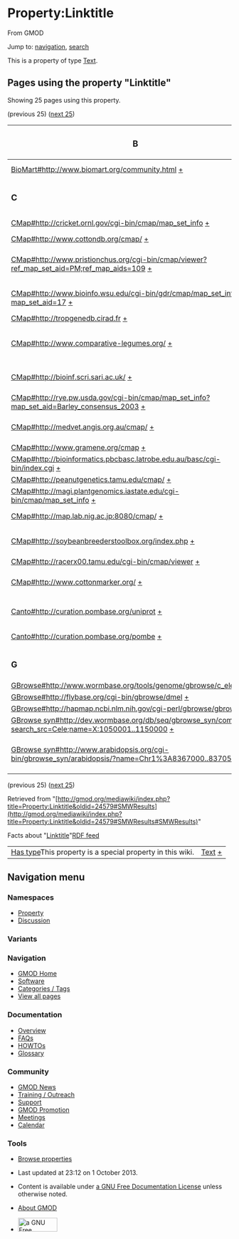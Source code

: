 <div id="mw-page-base" class="noprint">

</div>

<div id="mw-head-base" class="noprint">

</div>

<div id="content" class="mw-body" role="main">

<span id="top"></span>

<div id="mw-js-message" style="display:none;">

</div>



# <span dir="auto">Property:Linktitle</span>

<div id="bodyContent">

<div id="siteSub">

From GMOD

</div>

<div id="contentSub">

</div>

<div id="jump-to-nav" class="mw-jump">

Jump to: [navigation](#mw-navigation), [search](#p-search)

</div>

<div id="mw-content-text" class="mw-content-ltr" lang="en" dir="ltr">

This is a property of type
[Text](Special:Types/Text "Special:Types/Text").

  
<span id="SMWResults"></span>

<div id="mw-pages">

## Pages using the property "Linktitle"

Showing 25 pages using this property.

(previous 25) ([next
25](http://gmod.org/mediawiki/index.php?title=Property:Linktitle&from=GBrowse+syn#SMWResults#SMWResults "Property:Linktitle"))

<table style="width: 100%; ">
<colgroup>
<col style="width: 50%" />
<col style="width: 50%" />
</colgroup>
<thead>
<tr class="header">
<th class="smwpropname"><h3 id="b">B</h3></th>
<th></th>
</tr>
</thead>
<tbody>
<tr class="odd">
<td class="smwpropname"><a
href="BioMart#http:.2F.2Fwww.biomart.org.2Fcommunity.html"
title="BioMart">BioMart#http://www.biomart.org/community.html</a> <span
class="smwbrowse"><a
href="Special:Browse/BioMart-23http:-2F-2Fwww.biomart.org-2Fcommunity.html"
title="Special:Browse/BioMart-23http:-2F-2Fwww.biomart.org-2Fcommunity.html">+</a></span></td>
<td class="smwprops">BioMart user community  <span class="smwsearch"><a
href="Special:SearchByProperty/Linktitle/BioMart-20user-20community"
title="Special:SearchByProperty/Linktitle/BioMart-20user-20community">+</a></span></td>
</tr>
<tr class="even">
<td class="smwpropname"><h3 id="c">C</h3></td>
<td></td>
</tr>
<tr class="odd">
<td class="smwpropname"><a
href="CMap.1#http:.2F.2Fcricket.ornl.gov.2Fcgi-bin.2Fcmap.2Fmap_set_info"
title="CMap">CMap#http://cricket.ornl.gov/cgi-bin/cmap/map_set_info</a> <span
class="smwbrowse"><a
href="Special:Browse/CMap-23http:-2F-2Fcricket.ornl.gov-2Fcgi-2Dbin-2Fcmap-2Fmap_set_info"
title="Special:Browse/CMap-23http:-2F-2Fcricket.ornl.gov-2Fcgi-2Dbin-2Fcmap-2Fmap set info">+</a></span></td>
<td class="smwprops">Populus at Oak Ridge  <span class="smwsearch"><a
href="Special:SearchByProperty/Linktitle/Populus-20at-20Oak-20Ridge"
title="Special:SearchByProperty/Linktitle/Populus-20at-20Oak-20Ridge">+</a></span></td>
</tr>
<tr class="even">
<td class="smwpropname"><a
href="CMap.1#http:.2F.2Fwww.cottondb.org.2Fcmap.2F"
title="CMap">CMap#http://www.cottondb.org/cmap/</a> <span
class="smwbrowse"><a
href="Special:Browse/CMap-23http:-2F-2Fwww.cottondb.org-2Fcmap-2F"
title="Special:Browse/CMap-23http:-2F-2Fwww.cottondb.org-2Fcmap-2F">+</a></span></td>
<td class="smwprops">CottonDB  <span class="smwsearch"><a
href="Special:SearchByProperty/Linktitle/CottonDB"
title="Special:SearchByProperty/Linktitle/CottonDB">+</a></span></td>
</tr>
<tr class="odd">
<td class="smwpropname"><a
href="CMap.1#http:.2F.2Fwww.pristionchus.org.2Fcgi-bin.2Fcmap.2Fviewer.3Fref_map_set_aid.3DPM.3Bref_map_aids.3D109"
title="CMap">CMap#http://www.pristionchus.org/cgi-bin/cmap/viewer?ref_map_set_aid=PM;ref_map_aids=109</a> <span
class="smwbrowse"><a
href="Special:Browse/CMap-23http:-2F-2Fwww.pristionchus.org-2Fcgi-2Dbin-2Fcmap-2Fviewer-3Fref_map_set_aid=PM;ref_map_aids=109"
title="Special:Browse/CMap-23http:-2F-2Fwww.pristionchus.org-2Fcgi-2Dbin-2Fcmap-2Fviewer-3Fref map set aid=PM;ref map aids=109">+</a></span></td>
<td class="smwprops">Pristionchus pacificus Physical Map  <span
class="smwsearch"><a
href="Special:SearchByProperty/Linktitle/Pristionchus-20pacificus-20Physical-20Map"
title="Special:SearchByProperty/Linktitle/Pristionchus-20pacificus-20Physical-20Map">+</a></span></td>
</tr>
<tr class="even">
<td class="smwpropname"><a
href="CMap.1#http:.2F.2Fwww.bioinfo.wsu.edu.2Fcgi-bin.2Fgdr.2Fcmap.2Fmap_set_info.3Fmap_set_aid.3D17"
title="CMap">CMap#http://www.bioinfo.wsu.edu/cgi-bin/gdr/cmap/map_set_info?map_set_aid=17</a> <span
class="smwbrowse"><a
href="Special:Browse/CMap-23http:-2F-2Fwww.bioinfo.wsu.edu-2Fcgi-2Dbin-2Fgdr-2Fcmap-2Fmap_set_info-3Fmap_set_aid=17"
title="Special:Browse/CMap-23http:-2F-2Fwww.bioinfo.wsu.edu-2Fcgi-2Dbin-2Fgdr-2Fcmap-2Fmap set info-3Fmap set aid=17">+</a></span></td>
<td class="smwprops">Genome Database for Rosaceae  <span
class="smwsearch"><a
href="Special:SearchByProperty/Linktitle/Genome-20Database-20for-20Rosaceae"
title="Special:SearchByProperty/Linktitle/Genome-20Database-20for-20Rosaceae">+</a></span></td>
</tr>
<tr class="odd">
<td class="smwpropname"><a href="CMap.1#http:.2F.2Ftropgenedb.cirad.fr"
title="CMap">CMap#http://tropgenedb.cirad.fr</a> <span
class="smwbrowse"><a
href="Special:Browse/CMap-23http:-2F-2Ftropgenedb.cirad.fr"
title="Special:Browse/CMap-23http:-2F-2Ftropgenedb.cirad.fr">+</a></span></td>
<td class="smwprops">TropGene  <span class="smwsearch"><a
href="Special:SearchByProperty/Linktitle/TropGene"
title="Special:SearchByProperty/Linktitle/TropGene">+</a></span></td>
</tr>
<tr class="even">
<td class="smwpropname"><a
href="CMap.1#http:.2F.2Fwww.comparative-legumes.org.2F"
title="CMap">CMap#http://www.comparative-legumes.org/</a> <span
class="smwbrowse"><a
href="Special:Browse/CMap-23http:-2F-2Fwww.comparative-2Dlegumes.org-2F"
title="Special:Browse/CMap-23http:-2F-2Fwww.comparative-2Dlegumes.org-2F">+</a></span></td>
<td class="smwprops">NCGR's Legume Information System  <span
class="smwsearch"><a
href="Special:SearchByProperty/Linktitle/NCGR&#39;s-20Legume-20Information-20System"
title="Special:SearchByProperty/Linktitle/NCGR&#39;s-20Legume-20Information-20System">+</a></span></td>
</tr>
<tr class="odd">
<td class="smwpropname"><a
href="CMap.1#http:.2F.2Fbioinf.scri.sari.ac.uk.2F"
title="CMap">CMap#http://bioinf.scri.sari.ac.uk/</a> <span
class="smwbrowse"><a
href="Special:Browse/CMap-23http:-2F-2Fbioinf.scri.sari.ac.uk-2F"
title="Special:Browse/CMap-23http:-2F-2Fbioinf.scri.sari.ac.uk-2F">+</a></span></td>
<td class="smwprops">SCRI Plant Bioinformatics Group  <span
class="smwsearch"><a
href="Special:SearchByProperty/Linktitle/SCRI-20Plant-20Bioinformatics-20Group"
title="Special:SearchByProperty/Linktitle/SCRI-20Plant-20Bioinformatics-20Group">+</a></span></td>
</tr>
<tr class="even">
<td class="smwpropname"><a
href="CMap.1#http:.2F.2Frye.pw.usda.gov.2Fcgi-bin.2Fcmap.2Fmap_set_info.3Fmap_set_aid.3DBarley_consensus_2003"
title="CMap">CMap#http://rye.pw.usda.gov/cgi-bin/cmap/map_set_info?map_set_aid=Barley_consensus_2003</a> <span
class="smwbrowse"><a
href="Special:Browse/CMap-23http:-2F-2Frye.pw.usda.gov-2Fcgi-2Dbin-2Fcmap-2Fmap_set_info-3Fmap_set_aid=Barley_consensus_2003"
title="Special:Browse/CMap-23http:-2F-2Frye.pw.usda.gov-2Fcgi-2Dbin-2Fcmap-2Fmap set info-3Fmap set aid=Barley consensus 2003">+</a></span></td>
<td class="smwprops">GrainGenes  <span class="smwsearch"><a
href="Special:SearchByProperty/Linktitle/GrainGenes"
title="Special:SearchByProperty/Linktitle/GrainGenes">+</a></span></td>
</tr>
<tr class="odd">
<td class="smwpropname"><a
href="CMap.1#http:.2F.2Fmedvet.angis.org.au.2Fcmap.2F"
title="CMap">CMap#http://medvet.angis.org.au/cmap/</a> <span
class="smwbrowse"><a
href="Special:Browse/CMap-23http:-2F-2Fmedvet.angis.org.au-2Fcmap-2F"
title="Special:Browse/CMap-23http:-2F-2Fmedvet.angis.org.au-2Fcmap-2F">+</a></span></td>
<td class="smwprops">Comparitive Location Database  <span
class="smwsearch"><a
href="Special:SearchByProperty/Linktitle/Comparitive-20Location-20Database"
title="Special:SearchByProperty/Linktitle/Comparitive-20Location-20Database">+</a></span></td>
</tr>
<tr class="even">
<td class="smwpropname"><a
href="CMap.1#http:.2F.2Fwww.gramene.org.2Fcmap"
title="CMap">CMap#http://www.gramene.org/cmap</a> <span
class="smwbrowse"><a
href="Special:Browse/CMap-23http:-2F-2Fwww.gramene.org-2Fcmap"
title="Special:Browse/CMap-23http:-2F-2Fwww.gramene.org-2Fcmap">+</a></span></td>
<td class="smwprops">Gramene  <span class="smwsearch"><a
href="Special:SearchByProperty/Linktitle/Gramene"
title="Special:SearchByProperty/Linktitle/Gramene">+</a></span></td>
</tr>
<tr class="odd">
<td class="smwpropname"><a
href="CMap.1#http:.2F.2Fbioinformatics.pbcbasc.latrobe.edu.au.2Fbasc.2Fcgi-bin.2Findex.cgi"
title="CMap">CMap#http://bioinformatics.pbcbasc.latrobe.edu.au/basc/cgi-bin/index.cgi</a> <span
class="smwbrowse"><a
href="Special:Browse/CMap-23http:-2F-2Fbioinformatics.pbcbasc.latrobe.edu.au-2Fbasc-2Fcgi-2Dbin-2Findex.cgi"
title="Special:Browse/CMap-23http:-2F-2Fbioinformatics.pbcbasc.latrobe.edu.au-2Fbasc-2Fcgi-2Dbin-2Findex.cgi">+</a></span></td>
<td class="smwprops">BASC  <span class="smwsearch"><a
href="Special:SearchByProperty/Linktitle/BASC"
title="Special:SearchByProperty/Linktitle/BASC">+</a></span></td>
</tr>
<tr class="even">
<td class="smwpropname"><a
href="CMap.1#http:.2F.2Fpeanutgenetics.tamu.edu.2Fcmap.2F"
title="CMap">CMap#http://peanutgenetics.tamu.edu/cmap/</a> <span
class="smwbrowse"><a
href="Special:Browse/CMap-23http:-2F-2Fpeanutgenetics.tamu.edu-2Fcmap-2F"
title="Special:Browse/CMap-23http:-2F-2Fpeanutgenetics.tamu.edu-2Fcmap-2F">+</a></span></td>
<td class="smwprops">PeanutMap  <span class="smwsearch"><a
href="Special:SearchByProperty/Linktitle/PeanutMap"
title="Special:SearchByProperty/Linktitle/PeanutMap">+</a></span></td>
</tr>
<tr class="odd">
<td class="smwpropname"><a
href="CMap.1#http:.2F.2Fmagi.plantgenomics.iastate.edu.2Fcgi-bin.2Fcmap.2Fmap_set_info"
title="CMap">CMap#http://magi.plantgenomics.iastate.edu/cgi-bin/cmap/map_set_info</a> <span
class="smwbrowse"><a
href="Special:Browse/CMap-23http:-2F-2Fmagi.plantgenomics.iastate.edu-2Fcgi-2Dbin-2Fcmap-2Fmap_set_info"
title="Special:Browse/CMap-23http:-2F-2Fmagi.plantgenomics.iastate.edu-2Fcgi-2Dbin-2Fcmap-2Fmap set info">+</a></span></td>
<td class="smwprops">MAGI  <span class="smwsearch"><a
href="Special:SearchByProperty/Linktitle/MAGI"
title="Special:SearchByProperty/Linktitle/MAGI">+</a></span></td>
</tr>
<tr class="even">
<td class="smwpropname"><a
href="CMap.1#http:.2F.2Fmap.lab.nig.ac.jp:8080.2Fcmap.2F"
title="CMap">CMap#http://map.lab.nig.ac.jp:8080/cmap/</a> <span
class="smwbrowse"><a
href="Special:Browse/CMap-23http:-2F-2Fmap.lab.nig.ac.jp:8080-2Fcmap-2F"
title="Special:Browse/CMap-23http:-2F-2Fmap.lab.nig.ac.jp:8080-2Fcmap-2F">+</a></span></td>
<td class="smwprops">Composite Wheat Map  <span class="smwsearch"><a
href="Special:SearchByProperty/Linktitle/Composite-20Wheat-20Map"
title="Special:SearchByProperty/Linktitle/Composite-20Wheat-20Map">+</a></span></td>
</tr>
<tr class="odd">
<td class="smwpropname"><a
href="CMap.1#http:.2F.2Fsoybeanbreederstoolbox.org.2Findex.php"
title="CMap">CMap#http://soybeanbreederstoolbox.org/index.php</a> <span
class="smwbrowse"><a
href="Special:Browse/CMap-23http:-2F-2Fsoybeanbreederstoolbox.org-2Findex.php"
title="Special:Browse/CMap-23http:-2F-2Fsoybeanbreederstoolbox.org-2Findex.php">+</a></span></td>
<td class="smwprops">Soybean Breeders Toolbox  <span
class="smwsearch"><a
href="Special:SearchByProperty/Linktitle/Soybean-20Breeders-20Toolbox"
title="Special:SearchByProperty/Linktitle/Soybean-20Breeders-20Toolbox">+</a></span></td>
</tr>
<tr class="even">
<td class="smwpropname"><a
href="CMap.1#http:.2F.2Fracerx00.tamu.edu.2Fcgi-bin.2Fcmap.2Fviewer"
title="CMap">CMap#http://racerx00.tamu.edu/cgi-bin/cmap/viewer</a> <span
class="smwbrowse"><a
href="Special:Browse/CMap-23http:-2F-2Fracerx00.tamu.edu-2Fcgi-2Dbin-2Fcmap-2Fviewer"
title="Special:Browse/CMap-23http:-2F-2Fracerx00.tamu.edu-2Fcgi-2Dbin-2Fcmap-2Fviewer">+</a></span></td>
<td class="smwprops">BeeBase  <span class="smwsearch"><a
href="Special:SearchByProperty/Linktitle/BeeBase"
title="Special:SearchByProperty/Linktitle/BeeBase">+</a></span></td>
</tr>
<tr class="odd">
<td class="smwpropname"><a
href="CMap.1#http:.2F.2Fwww.cottonmarker.org.2F"
title="CMap">CMap#http://www.cottonmarker.org/</a> <span
class="smwbrowse"><a
href="Special:Browse/CMap-23http:-2F-2Fwww.cottonmarker.org-2F"
title="Special:Browse/CMap-23http:-2F-2Fwww.cottonmarker.org-2F">+</a></span></td>
<td class="smwprops">Cotton Marker Database  <span class="smwsearch"><a
href="Special:SearchByProperty/Linktitle/Cotton-20Marker-20Database"
title="Special:SearchByProperty/Linktitle/Cotton-20Marker-20Database">+</a></span></td>
</tr>
<tr class="even">
<td class="smwpropname"><a
href="Canto#http:.2F.2Fcuration.pombase.org.2Funiprot"
title="Canto">Canto#http://curation.pombase.org/uniprot</a> <span
class="smwbrowse"><a
href="Special:Browse/Canto-23http:-2F-2Fcuration.pombase.org-2Funiprot"
title="Special:Browse/Canto-23http:-2F-2Fcuration.pombase.org-2Funiprot">+</a></span></td>
<td class="smwprops">Generic Gene Ontology Canto  <span
class="smwsearch"><a
href="Special:SearchByProperty/Linktitle/Generic-20Gene-20Ontology-20Canto"
title="Special:SearchByProperty/Linktitle/Generic-20Gene-20Ontology-20Canto">+</a></span></td>
</tr>
<tr class="odd">
<td class="smwpropname"><a
href="Canto#http:.2F.2Fcuration.pombase.org.2Fpombe"
title="Canto">Canto#http://curation.pombase.org/pombe</a> <span
class="smwbrowse"><a
href="Special:Browse/Canto-23http:-2F-2Fcuration.pombase.org-2Fpombe"
title="Special:Browse/Canto-23http:-2F-2Fcuration.pombase.org-2Fpombe">+</a></span></td>
<td class="smwprops">PomBase Canto  <span class="smwsearch"><a
href="Special:SearchByProperty/Linktitle/PomBase-20Canto"
title="Special:SearchByProperty/Linktitle/PomBase-20Canto">+</a></span></td>
</tr>
<tr class="even">
<td class="smwpropname"><h3 id="g">G</h3></td>
<td></td>
</tr>
<tr class="odd">
<td class="smwpropname"><a
href="GBrowse.1#http:.2F.2Fwww.wormbase.org.2Ftools.2Fgenome.2Fgbrowse.2Fc_elegans.2F"
title="GBrowse">GBrowse#http://www.wormbase.org/tools/genome/gbrowse/c_elegans/</a> <span
class="smwbrowse"><a
href="Special:Browse/GBrowse-23http:-2F-2Fwww.wormbase.org-2Ftools-2Fgenome-2Fgbrowse-2Fc_elegans-2F"
title="Special:Browse/GBrowse-23http:-2F-2Fwww.wormbase.org-2Ftools-2Fgenome-2Fgbrowse-2Fc elegans-2F">+</a></span></td>
<td class="smwprops">WormBase  <span class="smwsearch"><a
href="Special:SearchByProperty/Linktitle/WormBase"
title="Special:SearchByProperty/Linktitle/WormBase">+</a></span></td>
</tr>
<tr class="even">
<td class="smwpropname"><a
href="GBrowse.1#http:.2F.2Fflybase.org.2Fcgi-bin.2Fgbrowse.2Fdmel"
title="GBrowse">GBrowse#http://flybase.org/cgi-bin/gbrowse/dmel</a> <span
class="smwbrowse"><a
href="Special:Browse/GBrowse-23http:-2F-2Fflybase.org-2Fcgi-2Dbin-2Fgbrowse-2Fdmel"
title="Special:Browse/GBrowse-23http:-2F-2Fflybase.org-2Fcgi-2Dbin-2Fgbrowse-2Fdmel">+</a></span></td>
<td class="smwprops">FlyBase  <span class="smwsearch"><a
href="Special:SearchByProperty/Linktitle/FlyBase"
title="Special:SearchByProperty/Linktitle/FlyBase">+</a></span></td>
</tr>
<tr class="odd">
<td class="smwpropname"><a
href="GBrowse.1#http:.2F.2Fhapmap.ncbi.nlm.nih.gov.2Fcgi-perl.2Fgbrowse.2Fgbrowse"
title="GBrowse">GBrowse#http://hapmap.ncbi.nlm.nih.gov/cgi-perl/gbrowse/gbrowse</a> <span
class="smwbrowse"><a
href="Special:Browse/GBrowse-23http:-2F-2Fhapmap.ncbi.nlm.nih.gov-2Fcgi-2Dperl-2Fgbrowse-2Fgbrowse"
title="Special:Browse/GBrowse-23http:-2F-2Fhapmap.ncbi.nlm.nih.gov-2Fcgi-2Dperl-2Fgbrowse-2Fgbrowse">+</a></span></td>
<td class="smwprops">HapMap  <span class="smwsearch"><a
href="Special:SearchByProperty/Linktitle/HapMap"
title="Special:SearchByProperty/Linktitle/HapMap">+</a></span></td>
</tr>
<tr class="even">
<td class="smwpropname"><a
href="GBrowse_syn.1#http:.2F.2Fdev.wormbase.org.2Fdb.2Fseq.2Fgbrowse_syn.2Fcompara.3Fsearch_src.3DCele.3Bname.3DX:1050001..1150000"
title="GBrowse syn">GBrowse
syn#http://dev.wormbase.org/db/seq/gbrowse_syn/compara?search_src=Cele;name=X:1050001..1150000</a> <span
class="smwbrowse"><a
href="Special:Browse/GBrowse-20syn-23http:-2F-2Fdev.wormbase.org-2Fdb-2Fseq-2Fgbrowse_syn-2Fcompara-3Fsearch_src=Cele;name=X:1050001..1150000"
title="Special:Browse/GBrowse-20syn-23http:-2F-2Fdev.wormbase.org-2Fdb-2Fseq-2Fgbrowse syn-2Fcompara-3Fsearch src=Cele;name=X:1050001..1150000">+</a></span></td>
<td class="smwprops">WormBase  <span class="smwsearch"><a
href="Special:SearchByProperty/Linktitle/WormBase"
title="Special:SearchByProperty/Linktitle/WormBase">+</a></span></td>
</tr>
<tr class="odd">
<td class="smwpropname"><a
href="GBrowse_syn.1#http:.2F.2Fwww.arabidopsis.org.2Fcgi-bin.2Fgbrowse_syn.2Farabidopsis.2F.3Fname.3DChr1.253A8367000..8370501"
title="GBrowse syn">GBrowse
syn#http://www.arabidopsis.org/cgi-bin/gbrowse_syn/arabidopsis/?name=Chr1%3A8367000..8370501</a> <span
class="smwbrowse"><a
href="Special:Browse/GBrowse-20syn-23http:-2F-2Fwww.arabidopsis.org-2Fcgi-2Dbin-2Fgbrowse_syn-2Farabidopsis-2F-3Fname=Chr1-253A8367000..8370501"
title="Special:Browse/GBrowse-20syn-23http:-2F-2Fwww.arabidopsis.org-2Fcgi-2Dbin-2Fgbrowse syn-2Farabidopsis-2F-3Fname=Chr1-253A8367000..8370501">+</a></span></td>
<td class="smwprops">The Arabidopsis Information Resource  <span
class="smwsearch"><a
href="Special:SearchByProperty/Linktitle/The-20Arabidopsis-20Information-20Resource"
title="Special:SearchByProperty/Linktitle/The-20Arabidopsis-20Information-20Resource">+</a></span></td>
</tr>
</tbody>
</table>

(previous 25) ([next
25](http://gmod.org/mediawiki/index.php?title=Property:Linktitle&from=GBrowse+syn#SMWResults#SMWResults "Property:Linktitle"))

</div>

</div>

<div class="printfooter">

Retrieved from
"[http://gmod.org/mediawiki/index.php?title=Property:Linktitle&oldid=24579#SMWResults](http://gmod.org/mediawiki/index.php?title=Property:Linktitle&oldid=24579#SMWResults#SMWResults)"

</div>

<div id="catlinks" class="catlinks catlinks-allhidden">

</div>

<div id="mw-data-after-content">

<div class="smwfact">

<span class="smwfactboxhead">Facts about
"<span class="swmfactboxheadbrowse">[Linktitle](Special:Browse/Property:Linktitle "Special:Browse/Property:Linktitle")</span>"</span><span class="smwrdflink"><span class="rdflink">[RDF
feed](http://gmod.org/wiki/Special:ExportRDF/Property:Linktitle "Special:ExportRDF/Property:Linktitle")</span></span>

|  |  |
|----|----|
| <span class="smw-highlighter" data-type="1" state="inline" data-title="Property"><span class="smwbuiltin">[Has type](Property:Has_type "Property:Has type")</span><span class="smwttcontent">This property is a special property in this wiki.</span></span> | [Text](Special:Types/Text "Special:Types/Text") <span class="smwsearch">[+](Special:SearchByProperty/Has-20type/Text "Special:SearchByProperty/Has-20type/Text")</span> |

</div>

</div>

<div class="visualClear">

</div>

</div>

</div>

<div id="mw-navigation">

## Navigation menu

<div id="mw-head">



<div id="left-navigation">

<div id="p-namespaces" class="vectorTabs" role="navigation"
aria-labelledby="p-namespaces-label">

### Namespaces

- <span id="ca-nstab-property">[Property](Property:Linktitle)</span>
- <span id="ca-talk"><a
  href="http://gmod.org/mediawiki/index.php?title=Property_talk:Linktitle&amp;action=edit&amp;redlink=1"
  accesskey="t"
  title="Discussion about the content page [t]">Discussion</a></span>

</div>

<div id="p-variants" class="vectorMenu emptyPortlet" role="navigation"
aria-labelledby="p-variants-label">

### 

### Variants[](#)

<div class="menu">

</div>

</div>

</div>

<div id="right-navigation">





</div>



</div>

</div>

</div>

<div id="mw-panel">

<div id="p-logo" role="banner">

<a href="Main_Page"
style="background-image: url(../images/GMOD-cogs.png);"
title="Visit the main page"></a>

</div>

<div id="p-Navigation" class="portal" role="navigation"
aria-labelledby="p-Navigation-label">

### Navigation

<div class="body">

- <span id="n-GMOD-Home">[GMOD Home](Main_Page)</span>
- <span id="n-Software">[Software](GMOD_Components)</span>
- <span id="n-Categories-.2F-Tags">[Categories /
  Tags](Categories)</span>
- <span id="n-View-all-pages">[View all pages](Special:AllPages)</span>

</div>

</div>

<div id="p-Documentation" class="portal" role="navigation"
aria-labelledby="p-Documentation-label">

### Documentation

<div class="body">

- <span id="n-Overview">[Overview](Overview)</span>
- <span id="n-FAQs">[FAQs](Category:FAQ)</span>
- <span id="n-HOWTOs">[HOWTOs](Category:HOWTO)</span>
- <span id="n-Glossary">[Glossary](Glossary)</span>

</div>

</div>

<div id="p-Community" class="portal" role="navigation"
aria-labelledby="p-Community-label">

### Community

<div class="body">

- <span id="n-GMOD-News">[GMOD News](GMOD_News)</span>
- <span id="n-Training-.2F-Outreach">[Training /
  Outreach](Training_and_Outreach)</span>
- <span id="n-Support">[Support](Support)</span>
- <span id="n-GMOD-Promotion">[GMOD Promotion](GMOD_Promotion)</span>
- <span id="n-Meetings">[Meetings](Meetings)</span>
- <span id="n-Calendar">[Calendar](Calendar)</span>

</div>

</div>

<div id="p-tb" class="portal" role="navigation"
aria-labelledby="p-tb-label">

### Tools

<div class="body">


- <span id="t-smwbrowselink"><a href="Special:Browse/Property:Linktitle" rel="smw-browse">Browse
  properties</a></span>


</div>

</div>

</div>

</div>

<div id="footer" role="contentinfo">

- <span id="footer-info-lastmod">Last updated at 23:12 on 1 October
  2013.</span>
<!-- - <span id="footer-info-viewcount">8,207 page views.</span> -->
- <span id="footer-info-copyright">Content is available under
  <a href="http://www.gnu.org/licenses/fdl-1.3.html" class="external"
  rel="nofollow">a GNU Free Documentation License</a> unless otherwise
  noted.</span>

<!-- -->

- <span id="footer-places-about">[About
  GMOD](GMOD:About "GMOD:About")</span>

<!-- -->

- <span id="footer-copyrightico">[<img src="http://www.gnu.org/graphics/gfdl-logo-small.png" width="88"
  height="31" alt="a GNU Free Documentation License" />](http://www.gnu.org/licenses/fdl-1.3.html)</span>




</div>
